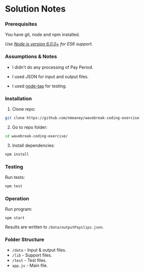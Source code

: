 Solution Notes
==============

### Prerequisites

You have git, node and npm installed.

*Use [Node.js version 6.0.0+](https://nodejs.org/dist/v6.2.0/node-v6.2.0.pkg) for ES6 support.*


### Assumptions & Notes

- I didn't do any processing of Pay Period.

- I used JSON for input and output files.

- I used [node-tap](http://www.node-tap.org/) for testing.


### Installation

1. Clone repo:

  ```bash
  git clone https://github.com/nmeaney/wavebreak-coding-exercise
  ```

2. Go to repo folder:

  ```bash
  cd wavebreak-coding-exercise/
  ```

3. Install dependencies:

  ```bash
  npm install
  ```


### Testing

Run tests:

```bash
npm test
```


### Operation

Run program:

```
npm start
```

Results are written to `/data/outputPayslips.json`.


### Folder Structure

- `/data`  - Input & output files.
- `/lib`   - Support files.
- `/test`  - Test files.
- `app.js` - Main file.
